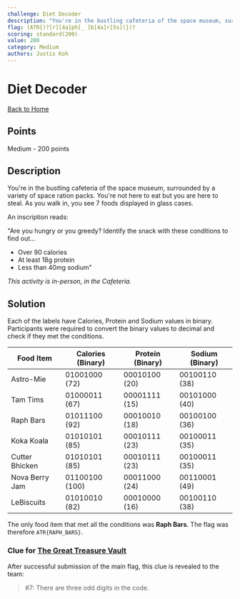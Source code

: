 ```yaml
---
challenge: Diet Decoder
description: "You're in the bustling cafeteria of the space museum, surrounded by a variety of space ration packs. You're not here to eat but you are here to steal. As you walk in, you see 7 foods displayed in glass cases. A inscription reads:\n\n\"Are you hungry or you greedy? Identify the snack with these conditions to find out…\nOver 90 calories\nAt least 18g protein\nLess than 40mg sodium\"\n\n*This activity is in-person, in the Cafeteria.*"
flag: (ATR{)?[r][4a]ph[_ ]b[4a]r[5s](})?
scoring: standard(200)
value: 200
category: Medium
authors: Justis Koh
---
```


# Diet Decoder

[Back to Home](../../README.md)

## Points

Medium - 200 points

## Description

You're in the bustling cafeteria of the space museum, surrounded by a variety of space ration packs. You're not here to eat but you are here to steal. As you walk in, you see 7 foods displayed in glass cases.

An inscription reads:

"Are you hungry or you greedy? Identify the snack with these conditions to find out…
- Over 90 calories
- At least 18g protein
- Less than 40mg sodium"

*This activity is in-person, in the Cafeteria.*

## Solution

Each of the labels have Calories, Protein and Sodium values in binary. Participants were required to convert the binary values to decimal and check if they met the conditions.

| Food Item         | Calories (Binary) | Protein (Binary) | Sodium (Binary) |
|-------------------|-------------------|------------------|-----------------|
| Astro-Mie         | 01001000 (72)     | 00010100 (20)    | 00100110 (38)   |
| Tam Tims          | 01000011 (67)     | 00001111 (15)    | 00101000 (40)   |
| Raph Bars         | 01011100 (92)     | 00010010 (18)    | 00100100 (36)   |
| Koka Koala        | 01010101 (85)     | 00010111 (23)    | 00100011 (35)   |
| Cutter Bhicken    | 01010101 (85)     | 00010111 (23)    | 00100011 (35)   |
| Nova Berry Jam    | 01100100 (100)    | 00011000 (24)    | 00110001 (49)   |
| LeBiscuits        | 01010010 (82)     | 00010000 (16)    | 00100110 (38)   |

The only food item that met all the conditions was **Raph Bars**. The flag was therefore `ATR{RAPH_BARS}`.

### Clue for [The Great Treasure Vault](../../narrative/the_great_treasure_vault/README.md)

After successful submission of the main flag, this clue is revealed to the team:

> #7: There are three odd digits in the code.
